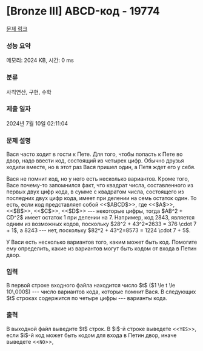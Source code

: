 # [Bronze III] ABCD-код - 19774 

[문제 링크](https://www.acmicpc.net/problem/19774) 

### 성능 요약

메모리: 2024 KB, 시간: 0 ms

### 분류

사칙연산, 구현, 수학

### 제출 일자

2024년 7월 10일 02:11:04

### 문제 설명

<p>Вася часто ходит в гости к Пете. Для того, чтобы попасть к Пете во двор, надо ввести код, состоящий из четырех цифр. Обычно друзья ходили вместе, но в этот раз Вася пришел один, а Петя ждет его у себя.</p>

<p>Вася не помнит код, но у него есть несколько вариантов. Кроме того, Васе почему-то запомнился факт, что квадрат числа, составленного из первых двух цифр кода, в сумме с квадратом числа, состоящего из последних двух цифр кода, имеет при делении на семь остаток один. То есть, если код представляет собой <<$ABCD$>>, где <<$A$>>, <<$B$>>, <<$C$>>, <<$D$>> --- некоторые цифры, тогда $AB^2 + CD^2$ имеет остаток 1 при делении на 7. Например, код 2843, является одним из возможных кодов, поскольку $28^2 + 43^2=2633 = 376 \cdot 7 + 1$, а 8243 --- нет, поскольку $82^2 + 43^2=8573 = 1224 \cdot 7 + 5$.</p>

<p>У Васи есть несколько вариантов того, каким может быть код. Помогите ему определить, какие из вариантов могут быть кодом от входа в Петин двор.</p>

### 입력 

 <p>В первой строке входного файла находится число $t$ ($1 \le t \le 10\,000$) --- число вариантов кода, которые помнит Вася. В следующих $t$ строках содержится по четыре цифры --- варианты кода.</p>

### 출력 

 <p>В выходной файл выведите $t$ строк. В $i$-й строке выведете <<<code>YES</code>>>, если $i$-й код может быть кодом для входа в Петин двор, иначе выведете <<<code>NO</code>>>,</p>

